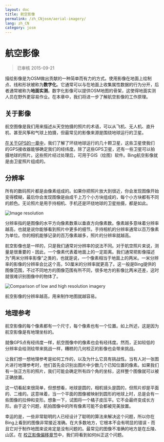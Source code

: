 ```yaml
---
layout: doc
title: 航空影像
permalink: /zh_CNjosm/aerial-imagery/
lang: zh_CN
category: josm
---
```


航空影像
================

> 已审核 2015-09-21  

描绘影像是为OSM做出贡献的一种简单而有力的方式。使用影像在地面上绘制点、线和形状被称为**数字化**。它通常可以与在地面上收集属性数据的行为分开，后者通常被称为**地面实测**。数字化影像可以提供OSM地图的骨架，这使得地面实测人员在野外更容易作业。在本章中，我们将进一步了解航空影像的工作原理。  

关于影像
-------------

航空图像是我们用来描述从天空拍摄的照片的术语，可以从飞机、无人机、直升机、甚至风筝和气球上拍摄，但最常见的影像来源是围绕地球运行的卫星。  

[在关于GPS的一章中](/zh_CN/mobile-mapping/using-gps)，我们了解了环绕地球运行的几十颗卫星，这些卫星使我们的GPS接收器能够确定我们的经纬度。除了这些GPS卫星，还有一些卫星可以拍摄地球的照片。这些照片经过处理后，可用于GIS（绘图）软件。Bing航空影像就是由卫星照片组成的。  

分辨率
----------

所有的数码照片都是由像素组成的。如果你把照片放大到很近，你会发现图像开始变得模糊，最后你会发现图像是由成千上万个小方块组成的，每个小方块都有不同的颜色。无论照片是用手持相机、手机还是环绕地球的卫星拍摄，都是如此。  

![Image resolution][]

分辨率指的是图像的水平方向像素数乘以垂直方向像素数。像素越多意味着分辨率越高，也就是说你能够看到照片中更多的细节。手持相机的分辨率通常以百万像素为单位。你的相机能够记录的百万像素越多，照片的分辨率就越高。  

航空影像也是一样的，只是我们通常对分辨率的说法不同。对于航空照片来说，测量是很重要的 - 因此，一个像素代表着地面上的一定距离。我们通常把影像描述为"两米分辨率影像"之类的，也就是说，一个像素相当于地面上的两米。一米分辨率的影像的分辨率会比这个高，50厘米的分辨率就更高了。这一般是Bing提供的图像范围，不过不同地方的图像范围有所不同，很多地方的影像比两米还差，这时就很难识别图像中的物体了。  

![Comparison of low and high resolution imagery][]

航空影像的分辨率越高，用来制作地图就越容易。  

地理参考
---------------

航空影像的每个像素都有一个尺寸，每个像素也有一个位置。如上所述，这是因为航空影像是有地理坐标的。  

就像GPS点有经纬度一样，航空图像中的像素也会有经纬度。然而，正如较低的分辨率会给测绘带来挑战一样，糟糕的几何校正的影像也会带来挑战。  

让我们想一想地理参考是如何工作的，以及为什么它具有挑战性。当有人对一张图片进行地理参考时，他们首先会识别出图片中少数几个已知位置的像素。如果我们有一张正方形的照片，我们可能会确定所有四个角的坐标，这样整个图像就可以被正确放置。  

这一切看起来很简单，但想想看，地球是圆的，相机镜头是圆的，但照片却是平面的、二维的。这意味着，当一个平面的图像被映射到圆形的地球上时，总是会有一些图像的拉伸和变形。想象一下，试图将一个橘子皮压平。它不会最终变成长方形。由于这个问题，航拍图像中的所有像素可能不会都被完美放置。  

幸运的是，一些非常聪明的人已经设计了聪明的算法来解决这个问题，所以你在Bing上看到的图像非常接近准确。在大多数地方，它根本不会有明显的错误 - 而且它对于制作地图来说肯定是没有问题的。最常见的图像不准确的地方是在丘陵、山区。在 [校正影像偏移章节](/zh_CN/josm/correcting-imagery-offset)中，我们将看到如何纠正这个问题。  

[Image resolution]: /images/josm/orange-resolution.png
[Comparison of low and high resolution imagery]: /images/josm/low-res-high-res.png